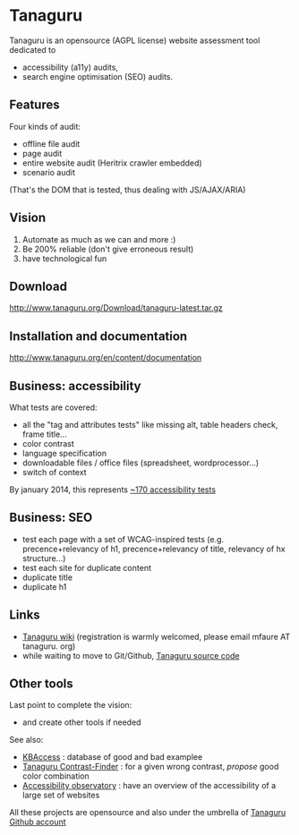 # Tanaguru

Tanaguru is an opensource (AGPL license) website assessment tool dedicated to

* accessibility (a11y) audits,  
* search engine optimisation (SEO) audits.

## Features

Four kinds of audit:

* offline file audit
* page audit
* entire website audit (Heritrix crawler embedded)
* scenario audit 

(That's the DOM that is tested, thus dealing with JS/AJAX/ARIA)
 
## Vision

1. Automate as much as we can and more :)
2. Be 200% reliable (don't give erroneous result)
3. have technological fun

## Download

http://www.tanaguru.org/Download/tanaguru-latest.tar.gz

## Installation and documentation

http://www.tanaguru.org/en/content/documentation

## Business: accessibility

What tests are covered:

* all the "tag and attributes tests" like missing alt, table headers check, frame title...
* color contrast
* language specification
* downloadable files / office files (spreadsheet, wordprocessor...)
* switch of context

By january 2014, this represents [~170 accessibility tests](http://www.tanaguru.org/en/content/accessiweb-22-coverage)

## Business: SEO

* test each page with a set of WCAG-inspired tests (e.g. precence+relevancy of h1, precence+relevancy of title, relevancy of hx structure...)
* test each site for duplicate content
 * duplicate title
 * duplicate h1

## Links

* [Tanaguru wiki](http://www.tanaguru.org) (registration is warmly welcomed, please email mfaure AT tanaguru. org)
* while waiting to move to Git/Github, [Tanaguru source code](https://adullact.net/scm/?group_id=663)

## Other tools

Last point to complete the vision:

* and create other tools if needed

See also:

* [KBAccess](http://www.kbaccess.org/) : database of good and bad examplee
* [Tanaguru Contrast-Finder](http://contrast-finder.tanaguru.com/) : for a given wrong contrast, *propose* good color combination
* [Accessibility observatory](http://observatoire-accessibilite.org/) : have an overview of the accessibility of a large set of websites
 
All these projects are opensource and also under the umbrella of [Tanaguru Github account](https://github.com/Tanaguru)

